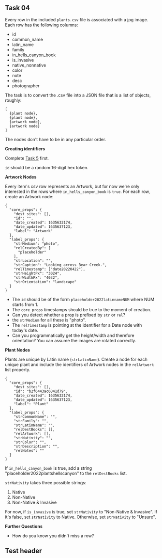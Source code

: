 ## Task 04

Every row in the included `plants.csv` file is associated with a jpg image. Each row has the following columns:

- id
- common_name
- latin_name
- family
- in_hells_canyon_book
- is_invasive
- native_nonnative
- color
- note
- desc
- photographer

The task is to convert the .csv file into a JSON file that is a list of objects, roughly: 

```
[
  {plant node},
  {plant node},
  {artwork node},
  {artwork node}
]
```

The nodes don't have to be in any particular order.

**Creating identifiers**

Complete [Task 5](../task05/REASDME.md) first.

`id` should be a random 16-digit hex token. 

**Artwork Nodes**

Every item's csv row represents an Artwork, but for now we're only interested in the rows where `in_hells_canyon_book` is `true`. For each row, create an Artwork node:

```
{
  "core_props": {
    "dest_sites": [],
    "id": "",
    "date_created": 1635632174,
    "date_updated": 1635637123,
    "label": "Artwork"
  },
  "label_props": {
    "strMedium": "photo",
    "relCreatedBy": [
      "placeholder"
    ],
    "strLocation": "",
    "strCaption": "Looking across Bear Creek.",
    "relTimestamp": ["date20220422"],
    "strHeightPx": "3024",
    "strWidthPx": "4032",
    "strOrientation": "landscape"
  }
}
```

- The `id` should be of the form `placeholder2022latinnameNUM` where NUM starts from 1. 
- The `core_props` timestamps should be true to the moment of creation. 
- Can you detect whether a prop is prefixed by `str` or `rel`? 
- the `strMedium` for all these is "photo".
- The `relTimestamp` is pointing at the identifier for a Date node with today's date.
- Can you programmatically get the height/width and therefore orientation? You can assume the images are rotated correctly. 

**Plant Nodes**

Plants are unique by Latin name (`strLatinName`). Create a node for each unique plant and include the identifiers of Artwork nodes in the `relArtwork` list property.

```
{
  "core_props": {
    "dest_sites": [],
    "id": "b2f6443ac6041d79",
    "date_created": 1635632174,
    "date_updated": 1635637123,
    "label": "Plant"
  },
  "label_props": {
    "strCommonName": "",
    "strFamily": "",
    "strLatinName": "",
    "relDestBooks": [],
    "relArtwork": [],
    "strNativity": "",
    "strColor": "",
    "strDescription": "",
    "relNotes": ""
  }
}
```

If `in_hells_canyon_book` is true, add a string "placeholder2022plantshellscanyon" to the `relDestBooks` list.

`strNativity` takes three possible strings:

1. Native
1. Non-Native
1. Non-Native & Invasive

For now, if `is_invasive` is true, set `strNativity` to "Non-Native & Invasive". If it's false, set `strNativity` to Native. Otherwise, set `strNativity` to "Unsure".

**Further Questions**

- How do you know you didn't miss a row? 

## Test header
